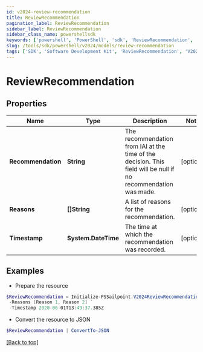 ```yaml
---
id: v2024-review-recommendation
title: ReviewRecommendation
pagination_label: ReviewRecommendation
sidebar_label: ReviewRecommendation
sidebar_class_name: powershellsdk
keywords: ['powershell', 'PowerShell', 'sdk', 'ReviewRecommendation', 'V2024ReviewRecommendation'] 
slug: /tools/sdk/powershell/v2024/models/review-recommendation
tags: ['SDK', 'Software Development Kit', 'ReviewRecommendation', 'V2024ReviewRecommendation']
---
```



# ReviewRecommendation

## Properties

Name | Type | Description | Notes
------------ | ------------- | ------------- | -------------
**Recommendation** | **String** | The recommendation from IAI at the time of the decision. This field will be null if no recommendation was made. | [optional] 
**Reasons** | **[]String** | A list of reasons for the recommendation. | [optional] 
**Timestamp** | **System.DateTime** | The time at which the recommendation was recorded. | [optional] 

## Examples

- Prepare the resource
```powershell
$ReviewRecommendation = Initialize-PSSailpoint.V2024ReviewRecommendation  -Recommendation null `
 -Reasons [Reason 1, Reason 2] `
 -Timestamp 2020-06-01T13:49:37.385Z
```

- Convert the resource to JSON
```powershell
$ReviewRecommendation | ConvertTo-JSON
```


[[Back to top]](#) 

